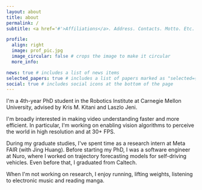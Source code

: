 ```yaml
---
layout: about
title: about
permalink: /
subtitle: <a href='#'>Affiliations</a>. Address. Contacts. Motto. Etc.

profile:
  align: right
  image: prof_pic.jpg
  image_circular: false # crops the image to make it circular
  more_info:

news: true # includes a list of news items
selected_papers: true # includes a list of papers marked as "selected={true}"
social: true # includes social icons at the bottom of the page
---
```


I'm a 4th-year PhD student in the Robotics Institute at Carnegie Mellon University, advised by Kris M. Kitani and Laszlo Jeni. 

I'm broadly interested in making video understanding faster and more efficient. In particular, I'm working on enabling vision algorithms to perceive the world in high resolution and at 30+ FPS. 

During my graduate studies, I've spent time as a research intern at Meta FAIR (with Jing Huang).
Before starting my PhD, I was a software engineer at Nuro, where I worked on trajectory forecasting models for self-driving vehicles. Even before that, I graduated from Caltech. 

When I'm not working on research, I enjoy running, lifting weights, listening to electronic music and reading manga.
<!-- Put your address / P.O. box / other info right below your picture. You can also disable any of these elements by editing `profile` property of the YAML header of your `_pages/about.md`. Edit `_bibliography/papers.bib` and Jekyll will render your [publications page](/al-folio/publications/) automatically.

Link to your social media connections, too. This theme is set up to use [Font Awesome icons](https://fontawesome.com/) and [Academicons](https://jpswalsh.github.io/academicons/), like the ones below. Add your Facebook, Twitter, LinkedIn, Google Scholar, or just disable all of them. -->
